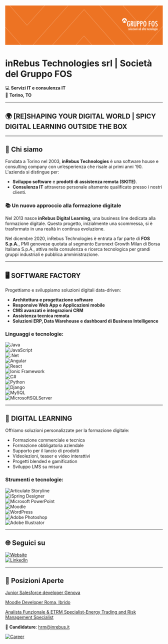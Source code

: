 ![InRebus Technologies](https://github.com/InRebusRecruiting2023/inRebusRecruiting2023/blob/5f1e831bb58dacf79f14cf18beb04d2bdfe0eae4/inRebus_copertina_linkedin%20(002).png) 

# inRebus Technologies srl | Società del Gruppo FOS 
💻 **Servizi IT e consulenza IT**  
🏢 **Torino, TO**

---

## 🌍 [RE]SHAPING YOUR DIGITAL WORLD | SPICY DIGITAL LEARNING OUTSIDE THE BOX

---

## 👥 Chi siamo  
Fondata a Torino nel 2003, **inRebus Technologies** è una software house e consulting company con un’esperienza che risale ai primi anni '90. L'azienda si distingue per:  
- **Sviluppo software** e **prodotti di assistenza remota (SKITE)**.  
- **Consulenza IT** attraverso personale altamente qualificato presso i nostri clienti.  

### 📚 Un nuovo approccio alla formazione digitale  
Nel 2013 nasce **inRebus Digital Learning**, una business line dedicata alla formazione digitale. Questo progetto, inizialmente una scommessa, si è trasformato in una realtà in continua evoluzione.  

Nel dicembre 2020, inRebus Technologies è entrata a far parte di **FOS S.p.A.**, PMI genovese quotata al segmento Euronext Growth Milan di Borsa Italiana S.p.A., attiva nella consulenza e ricerca tecnologica per grandi gruppi industriali e pubblica amministrazione.  

---

## 🖥️ SOFTWARE FACTORY  
Progettiamo e sviluppiamo soluzioni digitali data-driven:  
- **Architettura e progettazione software**  
- **Responsive Web App e Applicazioni mobile**  
- **CMS avanzati e integrazioni CRM**  
- **Assistenza tecnica remota**  
- **Soluzioni ERP, Data Warehouse e dashboard di Business Intelligence**  

### Linguaggi e tecnologie:  
![Java](https://img.shields.io/badge/java-%23ED8B00.svg?style=for-the-badge&logo=openjdk&logoColor=white)  
![JavaScript](https://img.shields.io/badge/javascript-%23323330.svg?style=for-the-badge&logo=javascript&logoColor=%23F7DF1E)  
![.Net](https://img.shields.io/badge/.NET-5C2D91?style=for-the-badge&logo=.net&logoColor=white)  
![Angular](https://img.shields.io/badge/Angular-DD0031?style=for-the-badge&logo=angular&logoColor=white)  
![React](https://img.shields.io/badge/react-%2320232a.svg?style=for-the-badge&logo=react&logoColor=%2361DAFB)  
![Ionic Framework](https://img.shields.io/badge/Ionic_Framework-3880FF?style=for-the-badge&logo=ionic&logoColor=white)  
![C#](https://img.shields.io/badge/c%23-%23239120.svg?style=for-the-badge&logo=c-sharp&logoColor=white)  
![Python](https://img.shields.io/badge/python-3670A0?style=for-the-badge&logo=python&logoColor=ffdd54)  
![Django](https://img.shields.io/badge/django-%23092E20.svg?style=for-the-badge&logo=django&logoColor=white)  
![MySQL](https://img.shields.io/badge/mysql-%2300f.svg?style=for-the-badge&logo=mysql&logoColor=white)  
![MicrosoftSQLServer](https://img.shields.io/badge/Microsoft%20SQL%20Server-CC2927?style=for-the-badge&logo=microsoft%20sql%20server&logoColor=white)  

---

## 📖 DIGITAL LEARNING  
Offriamo soluzioni personalizzate per la formazione digitale:  
- Formazione commerciale e tecnica  
- Formazione obbligatoria aziendale  
- Supporto per il lancio di prodotti  
- Videolezioni, teaser e video interattivi  
- Progetti blended e gamification  
- Sviluppo LMS su misura  

### Strumenti e tecnologie:  
![Articulate Storyline](https://img.shields.io/badge/Articulate%20Storyline-360-blue)  
![iSpring Designer](https://img.shields.io/badge/iSpring%20Designer-11-orange)  
![Microsoft PowerPoint](https://img.shields.io/badge/Microsoft_PowerPoint-B7472A?style=for-the-badge&logo=microsoft-powerpoint&logoColor=white)  
![Moodle](https://img.shields.io/badge/Moodle-FF9900?style=for-the-badge&logo=moodle&logoColor=white)  
![WordPress](https://img.shields.io/badge/WordPress-%23117AC9.svg?style=for-the-badge&logo=WordPress&logoColor=white)  
![Adobe Photoshop](https://img.shields.io/badge/adobe%20photoshop-%2331A8FF.svg?style=for-the-badge&logo=adobe%20photoshop&logoColor=white)  
![Adobe Illustrator](https://img.shields.io/badge/adobe%20illustrator-%23FF9A00.svg?style=for-the-badge&logo=adobe%20illustrator&logoColor=white)  

---

## 🌐 Seguici su  
[![Website](https://img.shields.io/badge/Website-ffa500.svg?style=for-the-badge&logo=readthedocs&logoColor=black)](https://www.inrebus.it/)  
[![LinkedIn](https://img.shields.io/badge/linkedin-%230077B5.svg?style=for-the-badge&logo=linkedin&logoColor=white)](https://www.linkedin.com/company/inrebus-s.r.l./about/)  

---

## 💼 Posizioni Aperte

[Junior Salesforce developer Genova](https://it.indeed.com/job/junior-salesforce-developer-genova-60fe8b80f9c497f9)

[Moodle Developer Roma, Ibrido](https://zinrec.intervieweb.it/gruppofos/jobs/moodle-developer-roma-ibrido-81199/it/)

[Analista Funzionale & ETRM Specialist-Energy Trading and Risk Management Specialist](https://it.indeed.com/job/analista-funzionale-etrm-specialist-energy-trading-and-risk-management-specialist-2dc6732380b4f341)


📧 **Candidature**: [hrm@inrebus.it](mailto:hrm@inrebus.it)

[![Career](https://img.shields.io/badge/Career-00A859?style=for-the-badge&logo=careerbuilder&logoColor=white)](https://zinrec.intervieweb.it/gruppofos/it/career)  

